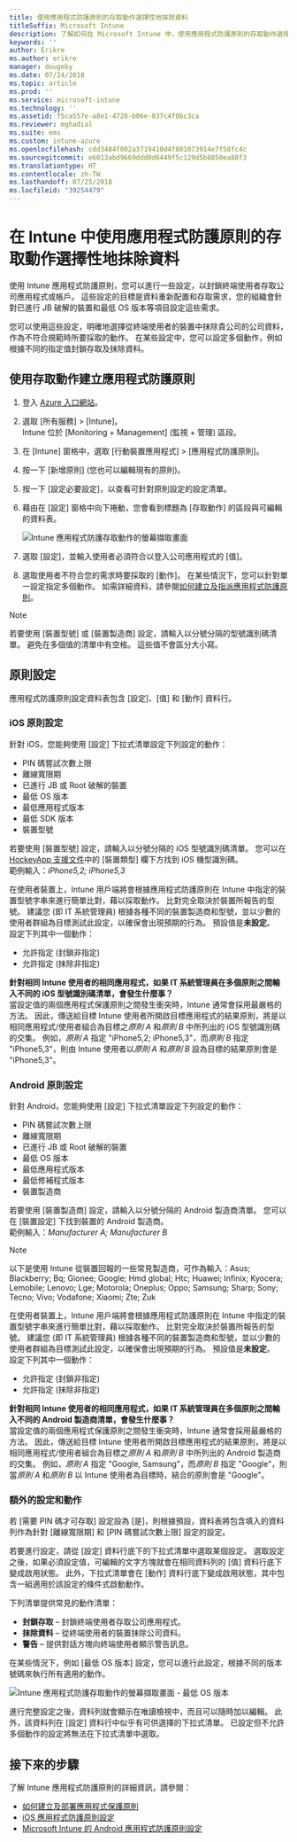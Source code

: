 ```yaml
---
title: 使用應用程式防護原則的存取動作選擇性地抹除資料
titleSuffix: Microsoft Intune
description: 了解如何在 Microsoft Intune 中，使用應用程式防護原則的存取動作選擇性地抹除資料。
keywords: ''
author: Erikre
ms.author: erikre
manager: dougeby
ms.date: 07/24/2018
ms.topic: article
ms.prod: ''
ms.service: microsoft-intune
ms.technology: ''
ms.assetid: f5ca557e-a8e1-4720-b06e-837c4f0bc3ca
ms.reviewer: mghadial
ms.suite: ems
ms.custom: intune-azure
ms.openlocfilehash: cdd3484f002a3719410d4f801073914e7f58fc4c
ms.sourcegitcommit: e6013abd9669ddd0d6449f5c129d5b8850ea88f3
ms.translationtype: HT
ms.contentlocale: zh-TW
ms.lasthandoff: 07/25/2018
ms.locfileid: "39254479"
---
```

# <a name="selectively-wipe-data-using-app-protection-policy-access-actions-in-intune"></a>在 Intune 中使用應用程式防護原則的存取動作選擇性地抹除資料

使用 Intune 應用程式防護原則，您可以進行一些設定，以封鎖終端使用者存取公司應用程式或帳戶。 這些設定的目標是資料重新配置和存取需求，您的組織會針對已進行 JB 破解的裝置和最低 OS 版本等項目設定這些需求。
 
您可以使用這些設定，明確地選擇從終端使用者的裝置中抹除貴公司的公司資料，作為不符合規範時所要採取的動作。 在某些設定中，您可以設定多個動作，例如根據不同的指定值封鎖存取及抹除資料。

## <a name="create-an-app-protection-policy-using-access-actions"></a>使用存取動作建立應用程式防護原則

1. 登入 [Azure 入口網站](https://portal.azure.com)。
2. 選取 [所有服務] > [Intune]。  
    Intune 位於 [Monitoring + Management] (監視 + 管理) 區段。
3. 在 [Intune] 窗格中，選取 [行動裝置應用程式] > [應用程式防護原則]。
4. 按一下 [新增原則] (您也可以編輯現有的原則)。 
5. 按一下 [設定必要設定]，以查看可針對原則設定的設定清單。 
6. 藉由在 [設定] 窗格中向下捲動，您會看到標題為 [存取動作] 的區段與可編輯的資料表。

    ![Intune 應用程式防護存取動作的螢幕擷取畫面](./media/apps-selective-wipe-access-actions01.png)

7. 選取 [設定]，並輸入使用者必須符合以登入公司應用程式的 [值]。 
8. 選取使用者不符合您的需求時要採取的 [動作]。 在某些情況下，您可以針對單一設定指定多個動作。 如需詳細資料，請參閱[如何建立及指派應用程式防護原則](app-protection-policies.md)。

>[!NOTE]
> 若要使用 [裝置型號] 或 [裝置製造商] 設定，請輸入以分號分隔的型號識別碼清單。 避免在多個值的清單中有空格。 這些值不會區分大小寫。 

## <a name="policy-settings"></a>原則設定 

應用程式防護原則設定資料表包含 [設定]、[值] 和 [動作] 資料行。

### <a name="ios-policy-settings"></a>iOS 原則設定
針對 iOS，您能夠使用 [設定] 下拉式清單設定下列設定的動作：
-  PIN 碼嘗試次數上限
-  離線寬限期
-  已進行 JB 或 Root 破解的裝置
-  最低 OS 版本
-  最低應用程式版本
-  最低 SDK 版本
-  裝置型號

若要使用 [裝置型號] 設定，請輸入以分號分隔的 iOS 型號識別碼清單。 您可以在 [HockeyApp 支援文件](https://support.hockeyapp.net/kb/client-integration-ios-mac-os-x-tvos/ios-device-types)中的 [裝置類型] 欄下方找到 iOS 機型識別碼。<br>
範例輸入：*iPhone5,2; iPhone5,3*

在使用者裝置上，Intune 用戶端將會根據應用程式防護原則在 Intune 中指定的裝置型號字串來進行簡單比對，藉以採取動作。 比對完全取決於裝置所報告的型號。 建議您 (即 IT 系統管理員) 根據各種不同的裝置製造商和型號，並以少數的使用者群組為目標測試此設定，以確保會出現預期的行為。 預設值是**未設定**。<br>
設定下列其中一個動作： 
- 允許指定 (封鎖非指定)
- 允許指定 (抹除非指定)

**針對相同 Intune 使用者的相同應用程式，如果 IT 系統管理員在多個原則之間輸入不同的 iOS 型號識別碼清單，會發生什麼事？**<br>
當設定值的兩個應用程式保護原則之間發生衝突時，Intune 通常會採用最嚴格的方法。 因此，傳送給目標 Intune 使用者所開啟目標應用程式的結果原則，將是以相同應用程式/使用者組合為目標之*原則 A* 和*原則 B* 中所列出的 iOS 型號識別碼的交集。 例如，*原則 A* 指定 "iPhone5,2; iPhone5,3"，而*原則 B* 指定 "iPhone5,3"，則由 Intune 使用者以*原則 A* 和*原則 B* 設為目標的結果原則會是 "iPhone5,3"。 

### <a name="android-policy-settings"></a>Android 原則設定

針對 Android，您能夠使用 [設定] 下拉式清單設定下列設定的動作：
-  PIN 碼嘗試次數上限
-  離線寬限期
-  已進行 JB 或 Root 破解的裝置
-  最低 OS 版本
-  最低應用程式版本
-  最低修補程式版本
-  裝置製造商

若要使用 [裝置製造商] 設定，請輸入以分號分隔的 Android 製造商清單。 您可以在 [裝置設定] 下找到裝置的 Android 製造商。<br>
範例輸入：*Manufacturer A; Manufacturer B* 

>[!NOTE]
> 以下是使用 Intune 從裝置回報的一些常見製造商，可作為輸入：Asus; Blackberry; Bq; Gionee; Google; Hmd global; Htc; Huawei; Infinix; Kyocera; Lemobile; Lenovo; Lge; Motorola; Oneplus; Oppo; Samsung; Sharp; Sony; Tecno; Vivo; Vodafone; Xiaomi; Zte; Zuk

在使用者裝置上，Intune 用戶端將會根據應用程式防護原則在 Intune 中指定的裝置型號字串來進行簡單比對，藉以採取動作。 比對完全取決於裝置所報告的型號。 建議您 (即 IT 系統管理員) 根據各種不同的裝置製造商和型號，並以少數的使用者群組為目標測試此設定，以確保會出現預期的行為。 預設值是**未設定**。<br>
設定下列其中一個動作： 
- 允許指定 (封鎖非指定)
- 允許指定 (抹除非指定)

**針對相同 Intune 使用者的相同應用程式，如果 IT 系統管理員在多個原則之間輸入不同的 Android 製造商清單，會發生什麼事？**<br>
當設定值的兩個應用程式保護原則之間發生衝突時，Intune 通常會採用最嚴格的方法。 因此，傳送給目標 Intune 使用者所開啟目標應用程式的結果原則，將是以相同應用程式/使用者組合為目標之*原則 A* 和*原則 B* 中所列出的 Android 製造商的交集。 例如，*原則 A* 指定 "Google, Samsung"，而*原則 B* 指定 "Google"，則當*原則 A* 和*原則 B* 以 Intune 使用者為目標時，結合的原則會是 "Google"。 

### <a name="additional-settings-and-actions"></a>額外的設定和動作 

若 [需要 PIN 碼才可存取] 設定設為 [是]，則根據預設，資料表將包含填入的資料列作為針對 [離線寬限期] 和 [PIN 碼嘗試次數上限] 設定的設定。
 
若要進行設定，請從 [設定] 資料行底下的下拉式清單中選取某個設定。 選取設定之後，如果必須設定值，可編輯的文字方塊就會在相同資料列的 [值] 資料行底下變成啟用狀態。 此外，下拉式清單會在 [動作] 資料行底下變成啟用狀態，其中包含一組適用於該設定的條件式啟動動作。 

下列清單提供常見的動作清單：
-  **封鎖存取** – 封鎖終端使用者存取公司應用程式。
-  **抹除資料** – 從終端使用者的裝置抹除公司資料。
-  **警告** – 提供對話方塊向終端使用者顯示警告訊息。

在某些情況下，例如 [最低 OS 版本] 設定，您可以進行此設定，根據不同的版本號碼來執行所有適用的動作。 

![Intune 應用程式防護存取動作的螢幕擷取畫面 - 最低 OS 版本](./media/apps-selective-wipe-access-actions05.png)

進行完整設定之後，資料列就會顯示在唯讀檢視中，而且可以隨時加以編輯。 此外，該資料列在 [設定] 資料行中似乎有可供選擇的下拉式清單。 已設定但不允許多個動作的設定將無法在下拉式清單中選取。

## <a name="next-steps"></a>接下來的步驟

了解 Intune 應用程式防護原則的詳細資訊，請參閱：
- [如何建立及部署應用程式保護原則](app-protection-policies.md)
- [iOS 應用程式防護原則設定](app-protection-policy-settings-ios.md)
- [Microsoft Intune 的 Android 應用程式防護原則設定](app-protection-policy-settings-android.md) 


